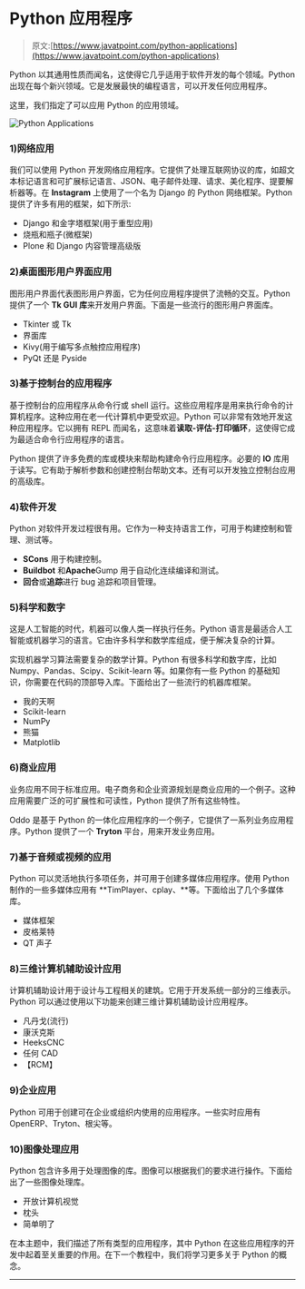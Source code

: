# Python 应用程序

> 原文:[https://www.javatpoint.com/python-applications](https://www.javatpoint.com/python-applications)

Python 以其通用性质而闻名，这使得它几乎适用于软件开发的每个领域。Python 出现在每个新兴领域。它是发展最快的编程语言，可以开发任何应用程序。

这里，我们指定了可以应用 Python 的应用领域。

![Python Applications](img/1207bac74189014df7219d6b3ab9769e.png)

### 1)网络应用

我们可以使用 Python 开发网络应用程序。它提供了处理互联网协议的库，如超文本标记语言和可扩展标记语言、JSON、电子邮件处理、请求、美化程序、提要解析器等。在 **Instagram** 上使用了一个名为 Django 的 Python 网络框架。Python 提供了许多有用的框架，如下所示:

*   Django 和金字塔框架(用于重型应用)
*   烧瓶和瓶子(微框架)
*   Plone 和 Django 内容管理高级版

### 2)桌面图形用户界面应用

图形用户界面代表图形用户界面，它为任何应用程序提供了流畅的交互。Python 提供了一个 **Tk GUI 库**来开发用户界面。下面是一些流行的图形用户界面库。

*   Tkinter 或 Tk
*   界面库
*   Kivy(用于编写多点触控应用程序)
*   PyQt 还是 Pyside

### 3)基于控制台的应用程序

基于控制台的应用程序从命令行或 shell 运行。这些应用程序是用来执行命令的计算机程序。这种应用在老一代计算机中更受欢迎。Python 可以非常有效地开发这种应用程序。它以拥有 REPL 而闻名，这意味着**读取-评估-打印循环**，这使得它成为最适合命令行应用程序的语言。

Python 提供了许多免费的库或模块来帮助构建命令行应用程序。必要的 **IO** 库用于读写。它有助于解析参数和创建控制台帮助文本。还有可以开发独立控制台应用的高级库。

### 4)软件开发

Python 对软件开发过程很有用。它作为一种支持语言工作，可用于构建控制和管理、测试等。

*   **SCons** 用于构建控制。
*   **Buildbot** 和**Apache**Gump 用于自动化连续编译和测试。
*   **回合**或**追踪**进行 bug 追踪和项目管理。

### 5)科学和数字

这是人工智能的时代，机器可以像人类一样执行任务。Python 语言是最适合人工智能或机器学习的语言。它由许多科学和数学库组成，便于解决复杂的计算。

实现机器学习算法需要复杂的数学计算。Python 有很多科学和数字库，比如 Numpy、Pandas、Scipy、Scikit-learn 等。如果你有一些 Python 的基础知识，你需要在代码的顶部导入库。下面给出了一些流行的机器库框架。

*   我的天啊
*   Scikit-learn
*   NumPy
*   熊猫
*   Matplotlib

### 6)商业应用

业务应用不同于标准应用。电子商务和企业资源规划是商业应用的一个例子。这种应用需要广泛的可扩展性和可读性，Python 提供了所有这些特性。

Oddo 是基于 Python 的一体化应用程序的一个例子，它提供了一系列业务应用程序。Python 提供了一个 **Tryton** 平台，用来开发业务应用。

### 7)基于音频或视频的应用

Python 可以灵活地执行多项任务，并可用于创建多媒体应用程序。使用 Python 制作的一些多媒体应用有 **TimPlayer、cplay、**等。下面给出了几个多媒体库。

*   媒体框架
*   皮格莱特
*   QT 声子

### 8)三维计算机辅助设计应用

计算机辅助设计用于设计与工程相关的建筑。它用于开发系统一部分的三维表示。Python 可以通过使用以下功能来创建三维计算机辅助设计应用程序。

*   凡丹戈(流行)
*   康沃克斯
*   HeeksCNC
*   任何 CAD
*   【RCM】

### 9)企业应用

Python 可用于创建可在企业或组织内使用的应用程序。一些实时应用有 OpenERP、Tryton、根尖等。

### 10)图像处理应用

Python 包含许多用于处理图像的库。图像可以根据我们的要求进行操作。下面给出了一些图像处理库。

*   开放计算机视觉
*   枕头
*   简单明了

在本主题中，我们描述了所有类型的应用程序，其中 Python 在这些应用程序的开发中起着至关重要的作用。在下一个教程中，我们将学习更多关于 Python 的概念。

* * *